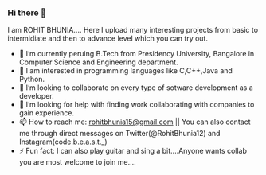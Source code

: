 ### Hi there 👋
I am ROHIT BHUNIA....
Here I upload many interesting projects from basic to intermidiate and then to advance level which you can try out. 
- 🌱 I’m currently peruing B.Tech from Presidency University, Bangalore in Computer Science and Engineering department.
- 🔭 I am interested in programming languages like C,C++,Java and Python.
- 👯 I’m looking to collaborate on every type of sotware development as a developer.
- 🤔 I’m looking for help with finding work collaborating with companies to gain experience.
- 📫 How to reach me: rohitbhunia15@gmail.com || You can also contact me through direct messages on Twitter(@RohitBhunia12) and Instagram(code.b.e.a.s.t._)
- ⚡ Fun fact: I can also play guitar and sing a bit....Anyone wants collab you are most welcome to join me....
